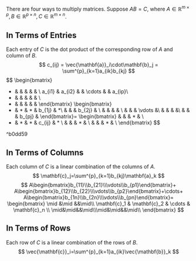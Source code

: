 There are four ways to multiply matrices.
Suppose $AB=C$, where $A\in\mathbb{R}^{m\times p}, B\in\mathbb{R}^{p\times n}, C\in\mathbb{R}^{m\times n}$.

## In Terms of **Entries**
Each entry of $C$ is the dot product of the corresponding row of $A$ and column of $B$.
$$
c_{ij} = \vec{\mathbf{a}}_i\cdot\mathbf{b}_j = \sum^{p}_{k=1}a_{ik}b_{kj}
$$
$$
\begin{bmatrix}
 * &  &  &  &  & \\
 a_{i1} & a_{i2} &  & \cdots  &  & a_{ip}\\
 * &  &  &  &  & \\
 * &  &  &  &  &
\end{bmatrix}
\begin{bmatrix}
 * & * & * & b_{1j} & *\\
  &  &  & b_{2j} & \\
  &  &  &  & \\
  &  &  & \vdots  &\\
  &  &  &  &\\
  &  &  & b_{pj} &
\end{bmatrix}=
\begin{bmatrix}
  &  &  & * & \\
 * & * & * & c_{ij} & * \\
  &  &  & * & \\
  &  &  & * & \\
\end{bmatrix}
$$

^b0dd59


## In Terms of **Columns**
Each column of $C$ is a linear combination of the columns of $A$.
$$
\mathbf{c}_j=\sum^{p}_{k=1}b_{kj}\mathbf{a}_k
$$
$$
A\begin{bmatrix}b_{11}\\b_{21}\\\vdots\\b_{p1}\end{bmatrix}+
A\begin{bmatrix}b_{12}\\b_{22}\\\vdots\\b_{p2}\end{bmatrix}+\cdots+
A\begin{bmatrix}b_{1n}\\b_{2n}\\\vdots\\b_{pn}\end{bmatrix}=
\begin{bmatrix} 
\mid &\mid &&\mid\\
\mathbf{c}_1 & \mathbf{c}_2 & \cdots & \mathbf{c}_n \\
\mid&\mid&&\mid\\\mid&\mid&&\mid\\
\end{bmatrix}
$$

## In Terms of **Rows**
Each row of $C$ is a linear combination of the rows of $B$.
$$
\vec{\mathbf{c}}_i=\sum^{p}_{k=1}a_{ik}\vec{\mathbf{b}}_k
$$





